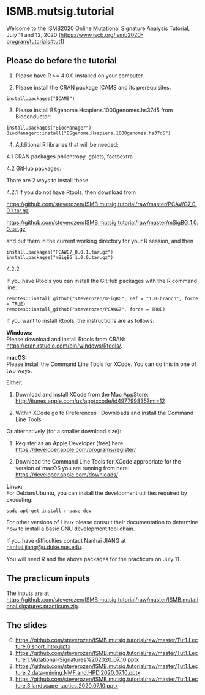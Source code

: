 # ISMB.mutsig.tutorial

Welcome to the ISMB2020 Online Mutational Signature Analysis Tutorial, July 11 and 12, 2020 (https://www.iscb.org/ismb2020-program/tutorials#tut1)

## Please do before the tutorial

1. Please have R >= 4.0.0 installed on your computer.

2. Please install the CRAN package ICAMS and its prerequisites.
```
install.packages("ICAMS")
```

3. Please install BSgenome.Hsapiens.1000genomes.hs37d5 from Bioconductor:
```
install.packages("BiocManager")
BiocManager::install("BSgenome.Hsapiens.1000genomes.hs37d5")
```
4. Additional R libraries that will be needed:

4.1 CRAN packages philentropy, gplots, factoextra

4.2 GitHub packages:  

Thare are 2 ways to install these.  

4.2.1 If you do not have Rtools, then download from 

https://github.com/steverozen/ISMB.mutsig.tutorial/raw/master/PCAWG7_0.0.1.tar.gz

https://github.com/steverozen/ISMB.mutsig.tutorial/raw/master/mSigBG_1.0.0.tar.gz

and put them in the current working directory for your R session, and then
 

```
install.packages("PCAWG7_0.0.1.tar.gz")
install.packages("mSigBG_1.0.0.tar.gz")
```

4.2.2 

If you have Rtools you can install the GitHub
packages with the R command line:
```
remotes::install_github("steverozen/mSigBG", ref = "1.0-branch", force = TRUE)
remotes::install_github("steverozen/PCAWG7", force = TRUE)
```

If you want to install Rtools, the instructions are as follows: 

**Windows:**   
Please download and install Rtools from CRAN: https://cran.rstudio.com/bin/windows/Rtools/.  

**macOS:**   
Please install the Command Line Tools for XCode. You can do this in one of two ways. 

Either:

1. Download and install XCode from the Mac AppStore:
http://itunes.apple.com/us/app/xcode/id497799835?mt=12 

2. Within XCode go to Preferences : Downloads and install the Command Line Tools

Or alternatively (for a smaller download size):

1. Register as an Apple Developer (free) here: https://developer.apple.com/programs/register/

2. Download the Command Line Tools for XCode appropriate for the version of macOS you are running from here: https://developer.apple.com/downloads/  

**Linux:**    
For Debian/Ubuntu, you can install the development utilities required by executing:

```
sudo apt-get install r-base-dev
```
For other versions of Linux please consult their documentation to determine how to install a basic GNU development tool chain.   

If you have difficulties contact Nanhai JIANG at nanhai.jiang@u.duke.nus.edu.

You will need R and the above packages for the practicum on July 11. 

## The practicum inputs

The inputs are at
https://github.com/steverozen/ISMB.mutsig.tutorial/raw/master/ISMB.mutational.sigatures.practicum.zip. 

## The slides

0. https://github.com/steverozen/ISMB.mutsig.tutorial/raw/master/Tut1.Lecture.0.short.intro.pptx
1. https://github.com/steverozen/ISMB.mutsig.tutorial/raw/master/Tut1.Lecture.1.Mutational-Signatures%202020_07_10.pptx
2. https://github.com/steverozen/ISMB.mutsig.tutorial/raw/master/Tut1.Lecture.2.data-mining.NMF.and.HPD.2020.07.10.pptx
3. https://github.com/steverozen/ISMB.mutsig.tutorial/raw/master/Tut1.Lecture.3.landscape-tactics.2020.07.10.pptx

